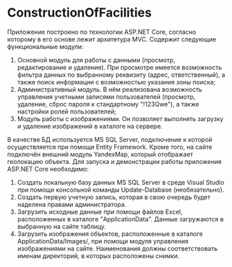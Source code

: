 # ConstructionOfFacilities

Приложение построено по технологии ASP.NET Core, согласно которому в его основе лежит архитетура MVC. 
Содержит следующие функциональные модули:
1) Основной модуль для работы с данными (просмотр, редактирование и удаление). При просмотре имеется возможность фильтра данных по выбранному реквизиту (адрес, ответственный), а также поиск информации с возможностью указания зоны поиска;
2) Административный модуль. В нём реализована возможность управления учетными записями пользователей (просмотр, удаление, сброс 
пароля к стандартному "!123Qwe"), а также настройки ролей пользователей;
3) Модуль работы с изображениями. Он позволяет выполнять загрузку и удаление изображений в каталоге на сервере.

В качестве БД используется MS SQL Server, подключение к которой осуществляется при помощи Entity Framework. Кроме того, на сайте подключён внешний модуль YandexMap, который отображает геолокацию объекта.
Для запуска и демонстрации работы приложения ASP.NET Core необходимо:
1) Создать локальную базу данных MS SQL Server в среде Visual Studio при помощи консольной команды Update-Database (необязательно).
2) Создать первую учетную запись, которая в свою очередь будет наделена правами администратора.
3) Загрузить исходные данные при помощи файлов Excel, расположенных в каталоге "ApplicationData". Данные загружаются в выбранную на сайте
таблицу.
4) Загрузить изображения объектов, расположенные в каталоге ApplicationData/Images/, при помощи модуля управления изображениями на сайте. Наименования должны соответствовать именам директорий, в которых расположены снимки.
